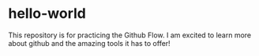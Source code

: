 # hello-world
This repository is for practicing the Github Flow.
I am excited to learn more about github and the amazing tools it has to offer!
